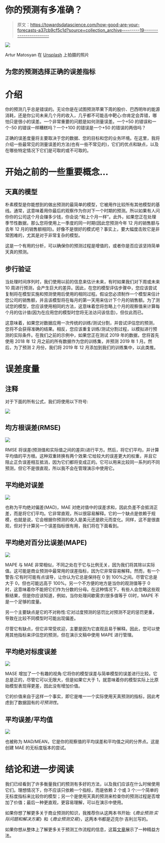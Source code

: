 # 你的预测有多准确？

> 原文：<https://towardsdatascience.com/how-good-are-your-forecasts-a37cb9cf5c1d?source=collection_archive---------19----------------------->

![](img/b9317c9fa9bba108f71b271a84e59a30.png)

Artur Matosyan 在 [Unsplash](https://unsplash.com?utm_source=medium&utm_medium=referral) 上拍摄的照片

## 为您的预测选择正确的误差指标

# 介绍

你的预测几乎总是错误的。无论你是在试图预测苹果下周的股价、巴西明年的能源消耗，还是你公司未来几个月的收入，几乎都不可能击中靶心:你肯定会弄错，哪怕只是很小的误差。一个非常重要的问题是如何测量误差。一个+50 的错误和一个-50 的错误一样糟糕吗？一个+100 的错误是一个+50 的错误的两倍吗？

正确的误差度量将主要取决于您的数据、您的目标和您的业务环境。在这里，我将介绍一些最常见的测量误差的方法(也有一些不常见的)，它们的优点和缺点，以及在哪些特定情况下它们是可取的或不可取的。

# 开始之前的一些重要概念…

## 天真的模型

朴素模型是你能想到的做出预测的最简单的模型，它被用作比较所有其他模型的基线。通常，这意味着用你最后的观察作为你对下一个时期的预测。所以如果有人问你你的公司这个月会赚多少钱，你会说:“和上个月一样”。此外，如果您正在处理季节性数据，那么您将使用上一季度的同一时期(因此您预测今年 12 月的销售额与去年 12 月的销售额相同)。好像不是很好的模式吧？事实上，要大幅度击败它是非常困难的，尤其是对于非常复杂的模型。

这是一个有用的分析，可以确保你的预测过程是增值的，或者你是否应该坚持简单天真的预测。

## 步行验证

当处理时间序列时，我们使用以前的信息来估计未来，有时如果我们对下周或未来 10 周进行预测，会产生巨大的差异。因此，在您的模型评估步骤中，您应该尝试复制将在模型实施和预测使用后使用的相同过程。假设您必须制作一个模型来估计您公司的销售额，并且该模型将在每月的第一天用来估计下个月的销售额。为了测试您的模型，您应该使用相同的方法，这意味着您将忽略上个月的观察值来计算每个月的估计值(因为在应用您的模型时您将无法访问该信息)，但仅此而已。

这意味着，如果您对数据应用一次传统的训练/测试分割，并尝试评估您的预测，您将不会获得准确的结果。相反，您应该重复训练/测试分割过程，以模拟进行预测的实际条件。在我们之前的示例中，如果您正在测试 2019 年的数据，您将首先使用 2018 年 12 月之前的所有数据作为您的训练集，并预测 2019 年 1 月。然后，为了预测 2 月份，我们将 2019 年 12 月添加到我们的训练集中，以此类推。

# 误差度量

## 注释

对于下面的所有公式，我们将使用以下符号:

![](img/7fc0afe8145801c7ef930ff2f5a000b3.png)

## 均方根误差(RMSE)

![](img/5ebf3d2487879b6e501609bd51841d8a.png)

RMSE 将误差(预测值和实际值之间的差异)进行平方。然后，将它们平均，并计算平均值的平方根。这种双重转换有两个效果:它给较大的误差更大的权重，并且它阻止正负误差相互抵消，因为它们都将变成正的。它可以用来比较同一系列的不同预测，但它不是很直观，所以我不会在管理演示中使用它。

## 平均绝对误差

![](img/9710def249fd3744aeedf82f3e67923f.png)

也称为平均绝对偏差(MAD)，MAE 对绝对值中的误差求和，因此负差不会抵消正差，而是将它们平均。它非常直观，所以很容易解释。它的一个缺点是依赖于规模，也就是说，它会根据你预测的收入是美元还是欧元而变化。同样，这不是很直观，但对于计算另一个误差指标很有用，我们将在下面看到。

## 平均绝对百分比误差(MAPE)

![](img/4c159b0123a88d7b35fa58f8d871391e.png)

MAPE 与 MAE 非常相似，不同之处在于它与比例无关，因为我们将其除以实际值。这可能是商业预测中最常用的误差指标，因为它非常容易解释。然而，有一个警告:它有时可能有点误导，让你认为它总是保持在 0 到 100%之间。尽管它总是大于 0，但也可能远高于 100%。另一个不方便的地方是当你的观测值等于 0 时，这意味着你不能把它们作为分数的分母。在这种情况下，有些人会忽略这些观察结果，但是你应该知道，例如，当你处理间歇需求(很多值等于 0)时，MAPE 不是一个足够的度量。

另一个主要缺点是它的不对称性:它对过度预测的惩罚比对预测不足的惩罚更重，导致在比较不同模型时可能出现偏差。

尽管它有缺点，但它非常受欢迎，主要是因为它直观且易于解释。因此，您可以使用其他指标来评估您的预测，但在演示文稿中使用 MAPE 进行管理。

## 平均绝对标度误差

![](img/4ef074dc613a3b7fcd20b3bf5ace3b83.png)

MASE 增加了一个有趣的视角:它将你的模型误差与简单模型的误差进行比较。它总是正的，尽管它可以无限大，但是如果它大于 1，就意味着你的模型实际上比原始模型表现得更差，因此没有增加价值。

它的价值来自于这样一个事实，即它是唯一一个实际使用天真预测的指标，因此考虑到了数据固有的*可预测性*。

## 平均误差/平均值

![](img/29ef64d193b3c5640bf835d2366f446d.png)

也被称为 MAD/MEAN，它是你的观察值的平均误差和平均值之间的分界点。这是创建 MAE 的无标度版本的尝试。

# 结论和进一步阅读

我们已经看到了许多衡量我们的预测有多好的方法，以及我们应该在什么时候使用它们。理想情况下，你不应该只依赖一个指标，而是依赖 2 个或 3 个:一个简单的无标度指标来比较你的模型；另一个是使用天真的预测来检查你的预测过程是否增加了价值；最后一种更直观，更容易理解，可以在演示中使用。

如果你想了解更多关于商业预测的知识，我推荐你从这两本书开始:《*商业预测:实际问题和解决方案*》和《*商业预测交易*》，这两本书都是迈克尔·吉利兰写的。

如果你想从整体上了解更多关于预测工作流程的信息，这篇[文章](/a-lean-forecasting-workflow-1a8a5eb2d4ab)展示了一种精益方法。